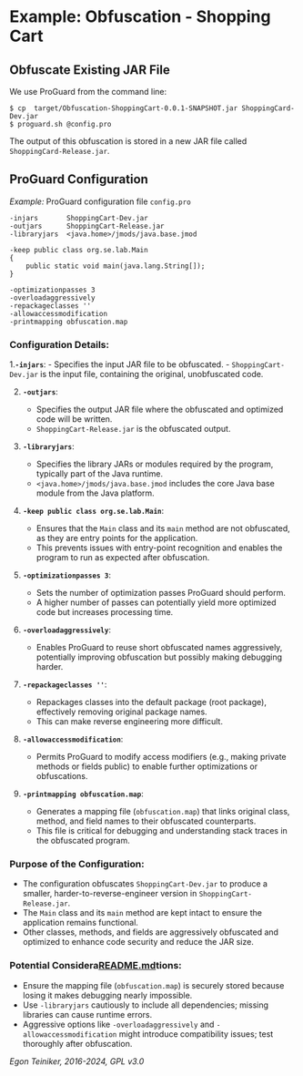 # Example: Obfuscation - Shopping Cart

## Obfuscate Existing JAR File 

We use ProGuard from the command line:
```
$ cp  target/Obfuscation-ShoppingCart-0.0.1-SNAPSHOT.jar ShoppingCard-Dev.jar
$ proguard.sh @config.pro
```

The output of this obfuscation is stored in a new JAR file called
`ShoppingCard-Release.jar`.


## ProGuard Configuration

_Example:_ ProGuard configuration file `config.pro`
```
-injars       ShoppingCart-Dev.jar
-outjars      ShoppingCart-Release.jar
-libraryjars  <java.home>/jmods/java.base.jmod

-keep public class org.se.lab.Main
{
    public static void main(java.lang.String[]);
}

-optimizationpasses 3
-overloadaggressively
-repackageclasses ''
-allowaccessmodification
-printmapping obfuscation.map
```

### Configuration Details:

1.**`-injars`**:
    - Specifies the input JAR file to be obfuscated.
    - `ShoppingCart-Dev.jar` is the input file, containing the original, unobfuscated code.

2. **`-outjars`**:
    - Specifies the output JAR file where the obfuscated and optimized code will be written.
    - `ShoppingCart-Release.jar` is the obfuscated output.

3. **`-libraryjars`**:
    - Specifies the library JARs or modules required by the program, typically part of the Java runtime.
    - `<java.home>/jmods/java.base.jmod` includes the core Java base module from the Java platform.

4. **`-keep public class org.se.lab.Main`**:
    - Ensures that the `Main` class and its `main` method are not obfuscated, as they are entry points for the application.
    - This prevents issues with entry-point recognition and enables the program to run as expected after obfuscation.

5. **`-optimizationpasses 3`**:
    - Sets the number of optimization passes ProGuard should perform.
    - A higher number of passes can potentially yield more optimized code but increases processing time.

6. **`-overloadaggressively`**:
    - Enables ProGuard to reuse short obfuscated names aggressively, potentially improving obfuscation but possibly making debugging harder.

7. **`-repackageclasses ''`**:
    - Repackages classes into the default package (root package), effectively removing original package names.
    - This can make reverse engineering more difficult.

8. **`-allowaccessmodification`**:
    - Permits ProGuard to modify access modifiers (e.g., making private methods or fields public) to enable further optimizations or obfuscations.

9. **`-printmapping obfuscation.map`**:
    - Generates a mapping file (`obfuscation.map`) that links original class, method, and field names to their obfuscated counterparts.
    - This file is critical for debugging and understanding stack traces in the obfuscated program.

### Purpose of the Configuration:
- The configuration obfuscates `ShoppingCart-Dev.jar` to produce a smaller, harder-to-reverse-engineer version in `ShoppingCart-Release.jar`.
- The `Main` class and its `main` method are kept intact to ensure the application remains functional.
- Other classes, methods, and fields are aggressively obfuscated and optimized to enhance code security and reduce the JAR size.

### Potential Considera[README.md](../../../secure-coding/README.md)tions:
- Ensure the mapping file (`obfuscation.map`) is securely stored because losing it makes debugging nearly impossible.
- Use `-libraryjars` cautiously to include all dependencies; missing libraries can cause runtime errors.
- Aggressive options like `-overloadaggressively` and `-allowaccessmodification` might introduce compatibility issues; test thoroughly after obfuscation.

*Egon Teiniker, 2016-2024, GPL v3.0*